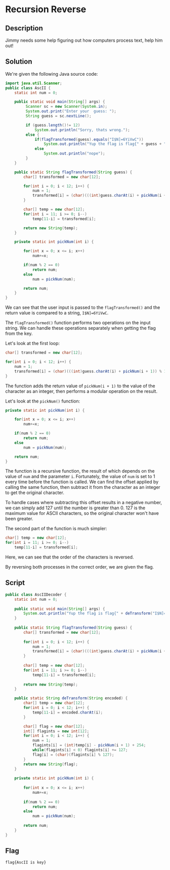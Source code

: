 # Recursion Reverse

## Description

Jimmy needs some help figuring out how computers process text, help him out!

## Solution

We're given the following Java source code:

```java
import java.util.Scanner;
public class AscII {
	static int num = 0;

	public static void main(String[] args) {
		 Scanner sc = new Scanner(System.in);
		 System.out.print("Enter your  guess: ");
		 String guess = sc.nextLine();

		 if (guess.length()!= 12)
			 System.out.println("Sorry, thats wrong.");
		 else {
			 if(flagTransformed(guess).equals("I$N]=6YiVwC"))
				 System.out.println("Yup the flag is flag{" + guess + "}");
			 else
				 System.out.println("nope");
		 }
	}

	public static String flagTransformed(String guess) {
		char[] transformed = new char[12];

		for(int i = 0; i < 12; i++) {
			num = 1;
			transformed[i] = (char)(((int)guess.charAt(i) + pickNum(i + 1)) % 127);
		}

		char[] temp = new char[12];
		for(int i = 11; i >= 0; i--)
			temp[11-i] = transformed[i];

		return new String(temp);
	}

	private static int pickNum(int i) {

		for(int x = 0; x <= i; x++)
			num+=x;

		if(num % 2 == 0)
			return num;
		else
			num = pickNum(num);

		return num;
	}
}
```

We can see that the user input is passed to the ```flagTransformed()``` and the return value is compared to a string, ```I$N]=6YiVwC```.

The ```flagTransformed()``` function performs two operations on the input string.
We can handle these operations separately when getting the flag from the key.

Let's look at the first loop:

```java
char[] transformed = new char[12];

for(int i = 0; i < 12; i++) {
    num = 1;
    transformed[i] = (char)(((int)guess.charAt(i) + pickNum(i + 1)) % 127);
}
```

The function adds the return value of ```pickNum(i + 1)``` to the value of the character as an integer, then performs a modular operation on the result.

Let's look at the ```pickNum()``` function:

```java
private static int pickNum(int i) {

    for(int x = 0; x <= i; x++)
        num+=x;

    if(num % 2 == 0)
        return num;
    else
        num = pickNum(num);

    return num;
}
```

The function is a recursive function, the result of which depends on the value of ```num``` and the parameter ```i```.
Fortunately, the value of ```num``` is set to 1 every time before the function is called.
We can find the offset applied by calling the same function, then subtract it from the character as an integer to get the original character.

To handle cases where subtracting this offset results in a negative number, we can simply add 127 until the number is greater than 0.
127 is the maximum value for ASCII characters, so the original character won't have been greater.

The second part of the function is much simpler:

```java
char[] temp = new char[12];
for(int i = 11; i >= 0; i--)
    temp[11-i] = transformed[i];
```

Here, we can see that the order of the characters is reversed.

By reversing both processes in the correct order, we are given the flag.

## Script

```java
public class AscIIDecoder {
	static int num = 0;
	
	public static void main(String[] args) {
        System.out.println("Yup the flag is flag{" + deTransform("I$N]=6YiVwC") + "}");			 
	}
	
	public static String flagTransformed(String guess) {
		char[] transformed = new char[12];
		
		for(int i = 0; i < 12; i++) {
			num = 1;
			transformed[i] = (char)(((int)guess.charAt(i) + pickNum(i + 1)) % 127);	
		}
		
		char[] temp = new char[12];		
		for(int i = 11; i >= 0; i--) 
			temp[11-i] = transformed[i];
			
		return new String(temp);	
	}

    public static String deTransform(String encoded) {
        char[] temp = new char[12];
        for(int i = 0; i < 12; i++) {
            temp[11-i] = encoded.charAt(i);
        }

        char[] flag = new char[12];
        int[] flagints = new int[12];
        for(int i = 0; i < 12; i++) {
            num = 1;
            flagints[i] = (int)temp[i] - pickNum(i + 1) + 254;
            while(flagints[i] < 0) flagints[i] += 127;
            flag[i] = (char)(flagints[i] % 127);
        }
        return new String(flag);
    }
	
	private static int pickNum(int i) {
		
		for(int x = 0; x <= i; x++)
			num+=x;
		
		if(num % 2 == 0)
			return num;
		else 
			num = pickNum(num);
		
		return num;		
	}	 
}
```

## Flag

```flag{AscII is key}```

